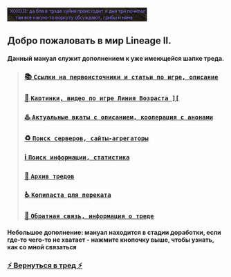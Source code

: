 ![](pics/xoxoji.png)

## Добро пожаловать в мир Lineage II.

#### Данный мануал служит дополнением к уже имеющейся шапке треда.

> ### [📚 `Ссылки на первоисточники и статьи по игре, описание`](lore.md)
> 
> ### [🔮 `Картинки, видео по игре Линия Возраста ][`](arts.md)
> 
> ### [♨️ `Актуальные вкаты с описанием, кооперация c анонами`](cooperation.md)
> 
> ### [♻️ `Поиск серверов, сайты-агрегаторы`](servers.md)
> 
> ### [ℹ️ `Поиск информации, статистика`](info.md)
> 
> ### [📆 `Архив тредов`](archive.md)
> 
> ### [♿ `Копипаста для переката`](perekat.md)
> 
> ### [🔄 `Обратная связь, информация о треде`](fback.md)

#### Небольшое дополнение: мануал находится в стадии доработки, если где-то чего-то не хватает - нажмите кнопочку выше, чтобы узнать, как со мной связаться

### [⚡ Вернуться в тред ⚡](https://2ch.hk/vg/res/44762682.html)
